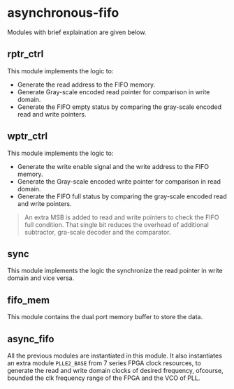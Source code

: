 # asynchronous-fifo
Modules with brief explaination are given below.

## rptr_ctrl
This module implements the logic to:
- Generate the read address to the FIFO memory.
- Generate Gray-scale encoded read pointer for comparison in write domain.
- Generate the FIFO empty status by comparing the gray-scale encoded read and write pointers.

## wptr_ctrl
This module implements the logic to:
- Generate the write enable signal and the write address to the FIFO memory.
- Generate the Gray-scale encoded write pointer for comparison in read domain.
- Generate the FIFO full status by comparing the gray-scale encoded read and write pointers.

> An extra MSB is added to read and write pointers to check the FIFO full condition. That single bit reduces the overhead of additional subtractor, gra-scale decoder and the comparator. 

## sync
This module implements the logic the synchronize the read pointer in write domain and vice versa.

## fifo_mem
This module contains the dual port memory buffer to store the data.

## async_fifo
All the previous modules are instantiated in this module. It also instantiates an extra module `PLLE2_BASE` from 7 series FPGA clock resources, to generate the read and write domain clocks of desired frequency, ofcourse, bounded the clk frequency range of the FPGA and the VCO of PLL.
